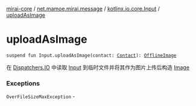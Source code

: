 [mirai-core](../../index.md) / [net.mamoe.mirai.message](../index.md) / [kotlinx.io.core.Input](index.md) / [uploadAsImage](./upload-as-image.md)

# uploadAsImage

`suspend fun Input.uploadAsImage(contact: `[`Contact`](../../net.mamoe.mirai.contact/-contact/index.md)`): `[`OfflineImage`](../../net.mamoe.mirai.message.data/-offline-image/index.md)

在 [Dispatchers.IO](#) 中读取 [Input](#) 到临时文件并将其作为图片上传后构造 [Image](../../net.mamoe.mirai.message.data/-image/index.md)

### Exceptions

`OverFileSizeMaxException` - 